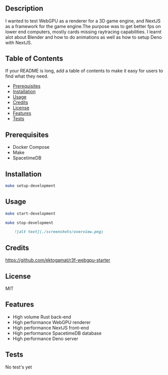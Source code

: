 # <Deno-NextJS-WebGPU-Boilerplate>

## Description

I wanted to test WebGPU as a renderer for a 3D game engine, and NextJS as a framework for the game engine.The purpose was to get better fps on lower end computers, mostly cards missing raytracing capabilities. I learnt alot about Blender and how to do animations as well as how to setup Deno with NextJS.


## Table of Contents

If your README is long, add a table of contents to make it easy for users to find what they need.

- [Prerequisites](#prerequisites)
- [Installation](#installation)
- [Usage](#usage)
- [Credits](#credits)
- [License](#license)
- [Features](#features)
- [Tests](#tests)


## Prerequisites

- Docker Compose
- Make
- SpacetimeDB

## Installation

```bash
make setup-development
```

## Usage

```bash
make start-development
```

```bash
make stop-development
```

```md
    ![alt text](./screenshots/overview.png)
```

## Credits

https://github.com/ektogamat/r3f-webgpu-starter

## License

MIT

## Features

* High volume Rust back-end
* High performance WebGPU renderer
* High performance NextJS front-end
* High performance SpacetimeDB database
* High performance Deno server

## Tests

No test's yet